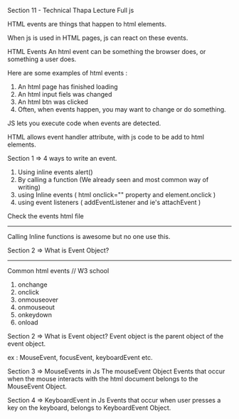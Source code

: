 Section 11 - Technical Thapa Lecture Full js

HTML events are things that happen to html elements.

When js is used in HTML pages, js can react on these events.

HTML Events
An html event can be something the browser does, or something a user does.

Here are some examples of html events :

1. An html page has finished loading
2. An html input fiels was changed
3. An html btn was clicked
4. Often, when events happen, you may want to change or do something.

JS lets you execute code when events are detected.

HTML allows event handler attribute, with js code to be add to html elements.

Section 1 => 4 ways to write an event.

1. Using inline events alert()
2. By calling a function (We already seen and most common way of writing)
3. using Inline events ( html onclick="" property and element.onclick )
4. using event listeners ( addEventListener and ie's attachEvent )

Check the events html file

---

Calling Inline functions is awesome but no one use this.

Section 2 => What is Event Object?

---

Common html events // W3 school

1.  onchange
2.  onclick
3.  onmouseover
4.  onmouseout
5.  onkeydown
6.  onload

Section 2 => What is Event object?
Event object is the parent object of the event object.

ex : MouseEvent, focusEvent, keyboardEvent etc.

Section 3 => MouseEvents in Js
The mouseEvent Object
Events that occur when the mouse interacts with the html document belongs to the MouseEvent Object.

Section 4 => KeyboardEvent in Js
Events that occur when user presses a key on the keyboard, belongs to KeyboardEvent Object.
